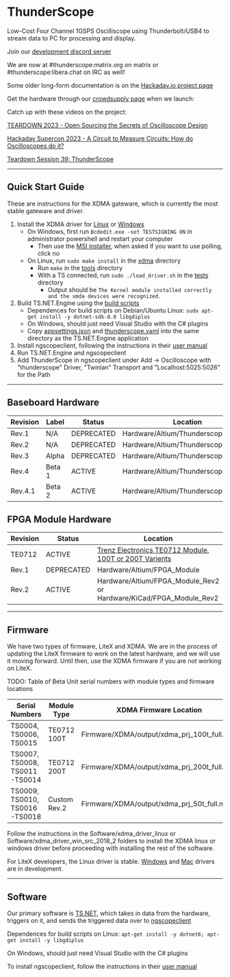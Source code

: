 # ThunderScope
Low-Cost Four Channel 1GSPS Oscilliscope using Thunderbolt/USB4 to stream data to PC for processing and display. 

Join our [development discord server](https://discord.com/invite/pds7k3WrpK)

We are now at #thunderscope:matrix.org on matrix or #thunderscope:libera.chat on IRC as well!

Some older long-form documentation is on the [Hackaday.io project page](https://hackaday.io/project/180090-thunderscope)

Get the hardware through our [crowdsupply page](https://www.crowdsupply.com/eevengers/thunderscope) when we launch: 

Catch up with these videos on the project: 

[TEARDOWN 2023 - Open Sourcing the Secrets of Oscilloscope Design](https://www.youtube.com/watch?v=58P7UrNaYS4)

[Hackaday Supercon 2023 - A Circuit to Measure Circuits: How do Oscilloscopes do it?](https://www.youtube.com/watch?v=6kINL2e2XGs)

[Teardown Session 39: ThunderScope](https://www.youtube.com/watch?v=HIrENqQAbHI)

___
## Quick Start Guide 

These are instructions for the XDMA gateware, which is currently the most stable gateware and driver.

1. Install the XDMA driver for [Linux](https://github.com/EEVengers/ThunderScope/tree/master/Software/xdma_driver_linux) or [Windows](https://github.com/EEVengers/ThunderScope/tree/master/Software/xdma_driver_win_src_2018_2)
   - On Windows, first run `Bcdedit.exe -set TESTSIGNING ON` in administrator powershell and restart your computer
      - Then use the [MSI installer](https://github.com/EEVengers/ThunderScope/blob/master/Software/xdma_driver_win_src_2018_2/Installers/Win10_x64_Release/XDMADriverInstaller.msi), when asked if you want to use polling, click no
   - On Linux, run `sudo make install` in the [xdma](https://github.com/EEVengers/ThunderScope/tree/master/Software/xdma_driver_linux/xdma) directory
      - Run `make` in the [tools](https://github.com/EEVengers/ThunderScope/tree/master/Software/xdma_driver_linux/tools) directory
      - With a TS connected, run `sudo ./load_driver.sh` in the [tests](https://github.com/EEVengers/ThunderScope/tree/master/Software/xdma_driver_linux/tests) directory
        - Output should be `The Kernel module installed correctly and the xmda devices were recognized.`  
2. Build TS.NET.Engine using the [build scripts](https://github.com/macaba/TS.NET/tree/main/build-scripts)
   - Dependences for build scripts on Debian/Ubuntu Linux: `sudo apt-get install -y dotnet-sdk-8.0 libgdiplus`
   - On Windows, should just need Visual Studio with the C# plugins
   - Copy [appsettings.json](https://github.com/macaba/TS.NET/blob/main/source/TS.NET.Engine/appsettings.json) and [thunderscope.yaml](https://github.com/macaba/TS.NET/blob/main/source/TS.NET.Engine/thunderscope.yaml) into the same directory as the TS.NET.Engine application
3. Install ngscopeclient, following the instructions in their [user manual](https://www.ngscopeclient.org/manual/GettingStarted.html)
4. Run TS.NET.Engine and ngscopeclient
5. Add ThunderScope in ngscopeclient under Add -> Oscilloscope with "thunderscope" Driver, "Twinlan" Transport and "Localhost:5025:5026" for the Path


___
## Baseboard Hardware 

| Revision | Label | Status | Location |
| ------ | ---- | ---------- | ------------------------------ |
| Rev.1  | N/A  | DEPRECATED | Hardware/Altium/Thunderscope_E |
| Rev.2  | N/A  | DEPRECATED | Hardware/Altium/Thunderscope_Rev2 |
| Rev.3  | Alpha  | DEPRECATED | Hardware/Altium/Thunderscope_Rev3 |
| Rev.4  | Beta 1  | ACTIVE | Hardware/Altium/Thunderscope_Rev4 |
| Rev.4.1  | Beta 2  | ACTIVE | Hardware/Altium/Thunderscope_Rev4.1 |

## FPGA Module Hardware 

| Revision | Status | Location |
| ------ | ---------- | ------------------------------ |
| TE0712  |  ACTIVE | [Trenz Electronics TE0712 Module, 100T or 200T Varients](https://wiki.trenz-electronic.de/display/PD/TE0712+TRM) |
| Rev.1  | DEPRECATED | Hardware/Altium/FPGA_Module |
| Rev.2  | ACTIVE | Hardware/Altium/FPGA_Module_Rev2 or Hardware/KiCad/FPGA_Module_Rev2|

___
## Firmware

We have two types of firmware, LiteX and XDMA. We are in the process of updating the LiteX firmware to work on the latest hardware, and we will use it moving forward. Until then, use the XDMA firmware if you are not working on LiteX.

TODO: Table of Beta Unit serial numbers with module types and firmware locations

| Serial Numbers | Module Type | XDMA Firmware Location |
| ------ | ---------- | ------------------------------ |
| TS0004, TS0006, TS0015  | TE0712 100T | Firmware/XDMA/output/xdma_prj_100t_full.mcs |
| TS0007, TS0008, TS0011-TS0014  | TE0712 200T | Firmware/XDMA/output/xdma_prj_200t_full.mcs |
| TS0009, TS0010, TS0016-TS0018  | Custom Rev.2 | Firmware/XDMA/output/xdma_prj_50t_full.mcs |

Follow the instructions in the Software/xdma_driver_linux or Software/xdma_driver_win_src_2018_2 folders to install the XDMA linux or windows driver before proceeding with installing the rest of the software.

For LiteX developers, the Linux driver is stable. [Windows](https://github.com/NateMeyer/litepcie_driver_win) and [Mac](https://github.com/tech2077/litepcie-macos-driver) drivers are in development.

___
## Software

Our primary software is [TS.NET](https://github.com/macaba/TS.NET), which takes in data from the hardware, triggers on it, and sends the triggered data over to [ngscopeclient](https://www.ngscopeclient.org/)

Dependences for build scripts on Linux: `apt-get install -y dotnet6; apt-get install -y libgdiplus`

On Windows, should just need Visual Studio with the C# plugins

To install ngscopeclient, follow the instructions in their [user manual](https://www.ngscopeclient.org/downloads/ngscopeclient-manual.pdf)
